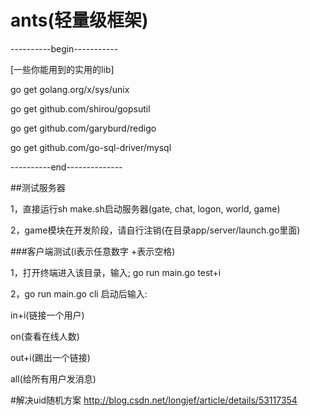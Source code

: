 # ants(轻量级框架) 
----------begin-----------

 [一些你能用到的实用的lib]

go get golang.org/x/sys/unix

go get github.com/shirou/gopsutil

go get github.com/garyburd/redigo

go get github.com/go-sql-driver/mysql

----------end--------------



##测试服务器

1，直接运行sh make.sh启动服务器(gate, chat, logon, world, game)

2，game模块在开发阶段，请自行注销(在目录app/server/launch.go里面)



###客户端测试(i表示任意数字 +表示空格)

1，打开终端进入该目录，输入; go run main.go test+i

2，go run main.go cli 启动后输入:

in+i(链接一个用户) 

on(查看在线人数) 

out+i(踢出一个链接) 

all(给所有用户发消息)


#解决uid随机方案
http://blog.csdn.net/longjef/article/details/53117354